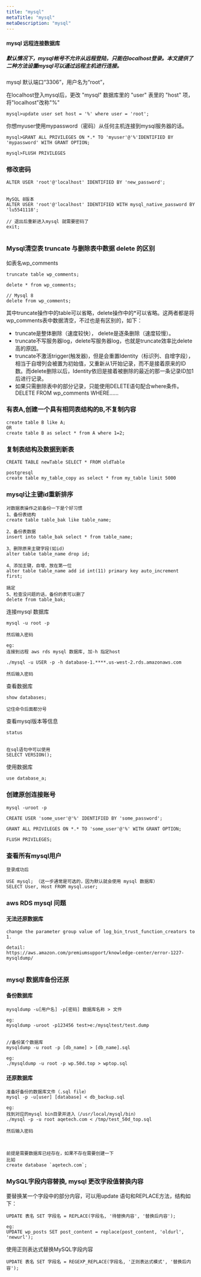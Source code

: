 ```yaml
---
title: "mysql"
metaTitle: "mysql"
metaDescription: "mysql"
---
```

#### mysql 远程连接数据库

#####  默认情况下，mysql帐号不允许从远程登陆，只能在localhost登录。本文提供了二种方法设置mysql可以通过远程主机进行连接。

mysql 默认端口“3306”，用户名为“root”，

在localhost登入mysql后，更改 "mysql" 数据库里的 "user" 表里的 "host" 项，将"localhost"改称"%"

```
mysql>update user set host = '%' where user = 'root';
```

你想myuser使用mypassword（密码）从任何主机连接到mysql服务器的话。

```
mysql>GRANT ALL PRIVILEGES ON *.* TO 'myuser'@'%'IDENTIFIED BY 'mypassword' WITH GRANT OPTION;

mysql>FLUSH PRIVILEGES
```

### 修改密码
```
ALTER USER 'root'@'localhost' IDENTIFIED BY 'new_password';


MySQL 8版本
ALTER USER 'root'@'localhost' IDENTIFIED WITH mysql_native_password BY 'lu5541118';

// 退出后重新进入mysql 就需要密码了
exit;


```


### Mysql清空表 truncate 与删除表中数据 delete 的区别
如表名wp_comments
```
truncate table wp_comments;

delete * from wp_comments;

// Mysql 8
delete from wp_comments;
```
其中truncate操作中的table可以省略，delete操作中的*可以省略。这两者都是将wp_comments表中数据清空，不过也是有区别的，如下：
- truncate是整体删除（速度较快）， delete是逐条删除（速度较慢）。
- truncate不写服务器log，delete写服务器log，也就是truncate效率比delete高的原因。
- truncate不激活trigger(触发器)，但是会重置Identity（标识列、自增字段），相当于自增列会被置为初始值，又重新从1开始记录，而不是接着原来的ID数。而delete删除以后，Identity依旧是接着被删除的最近的那一条记录ID加1后进行记录。
- 如果只需删除表中的部分记录，只能使用DELETE语句配合where条件。 DELETE FROM wp_comments WHERE……



### 有表A,创建一个具有相同表结构的B,不复制内容

```
create table B like A;
OR
create table B as select * from A where 1=2; 
```

### 复制表结构及数据到新表
```
CREATE TABLE newTable SELECT * FROM oldTable

postgresql
create table my_table_copy as select * from my_table limit 5000
```


### mysql让主键id重新排序
```
对数据表操作之前备份一下是个好习惯
1、备份表结构
create table table_bak like table_name;

2、备份表数据
insert into table_bak select * from table_name;

3、删除原来主键字段(如id)
alter table table_name drop id;

4、添加主键，自增，放在第一位
alter table table_name add id int(11) primary key auto_increment first;

搞定
5、检查没问题的话，备份的表可以删了
delete from table_bak;

```

连接mysql 数据库
```
mysql -u root -p

然后输入密码

eg:
连接到远程 aws rds mysql 数据库, 加-h 指定host

./mysql -u USER -p -h database-1.****.us-west-2.rds.amazonaws.com

然后输入密码
```

查看数据库
```
show databases;

记住命令后面都分号
```
查看mysql版本等信息
```
status


在sql语句中可以使用
SELECT VERSION();
```

使用数据库
```
use database_a;
```


### 创建原创连接账号
```
mysql -uroot -p

CREATE USER 'some_user'@'%' IDENTIFIED BY 'some_password';

GRANT ALL PRIVILEGES ON *.* TO 'some_user'@'%' WITH GRANT OPTION;

FLUSH PRIVILEGES;
```
### 查看所有mysql用户
```
登录成功后

USE mysql; （这一步通常是可选的，因为默认就会使用 mysql 数据库）
SELECT User, Host FROM mysql.user;
```

### aws RDS mysql 问题
#### 无法还原数据库
```
change the parameter group value of log_bin_trust_function_creators to 1.

detail:
https://aws.amazon.com/premiumsupport/knowledge-center/error-1227-mysqldump/


```


### mysql 数据库备份还原

#### 备份数据库
```
mysqldump -u[用户名] -p[密码] 数据库名称 > 文件

eg:
mysqldump -uroot -p123456 test>e:/mysqltest/test.dump


//备份某个数据库
mysqldump -u root -p [db_name] > [db_name].sql

eg:
./mysqldump -u root -p wp.50d.top > wptop.sql
```

#### 还原数据库
```
准备好备份的数据库文件（.sql file）
mysql -p -u[user] [database] < db_backup.sql

eg:
找到对应的mysql bin目录并进入（/usr/local/mysql/bin）
./mysql -p -u root aqetech.com < /tmp/test_50d_top.sql

然后输入密码



前提是需要数据库已经存在，如果不存在需要创建一下
比如
create database `aqetech.com`;
```
### MySQL字段内容替换, mysql 更改字段值替换内容
要替换某一个字段中的部分内容，可以用update 语句和REPLACE方法，结构如下：
```
UPDATE 表名 SET 字段名 = REPLACE(字段名, '待替换内容', '替换后内容');

eg:
UPDATE wp_posts SET post_content = replace(post_content, 'oldurl', 'newurl');
```

使用正则表达式替换MySQL字段内容
```
UPDATE 表名 SET 字段名 = REGEXP_REPLACE(字段名, '正则表达式模式', '替换后内容');
```